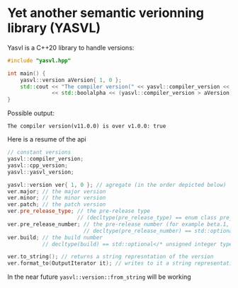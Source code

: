 # Yet another semantic verionning library (YASVL)

Yasvl is a C++20 library to handle versions:
```cpp
#include "yasvl.hpp"

int main() {
	yasvl::version aVersion{ 1, 0 };
	std::cout << "The compiler version(" << yasvl::compiler_version << ") is greater than " << aVersion << ": " 
	          << std::boolalpha << (yasvl::compiler_version > aVersion) << '\n';
}
```
Possible output:
```
The compiler version(v11.0.0) is over v1.0.0: true
```
Here is a resume of the api
```cpp
// constant versions
yasvl::compiler_version;
yasvl::cpp_version;
yasvl::yasvl_version;

yasvl::version ver{ 1, 0 }; // agregate (in the order depicted below)
ver.major; // the major version
ver.minor; // the minor version
ver.patch; // the patch version
ver.pre_release_type; // the pre-release type 
                      // (decltype(pre_release_type) == enum class pre_release { alpha, beta, rc, none };)
ver.pre_release_number; // the pre-release number (for example beta.1, one being the number). 
                        // decltype(pre_release_number) == std::optional</* unsigned integer type*/>
ver.build; // the build number
           // decltype(build) == std::optional</* unsigned integer type of at least 10 bits*/>

ver.to_string(); // returns a string represntation of the version
ver.format_to(OutputIterator it); // writes to it a string representation of the version
```
In the near future `yasvl::version::from_string` will be working
